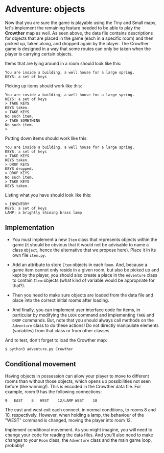 # Adventure: objects

Now that you are sure the game is playable using the Tiny and Small maps, let's implement the remaining feature needed to be able to play the **Crowther** map as well. As seen above, the data file contains descriptions for objects that are placed in the game (each in a specific room) and then picked up, taken along, and dropped again by the player. The Crowther game is designed in a way that some routes can only be taken when the player is carrying certain objects.

Items that are lying around in a room should look like this:

    You are inside a building, a well house for a large spring.
    KEYS: a set of keys

Picking up items should work like this:

    You are inside a building, a well house for a large spring.
    KEYS: a set of keys
    > TAKE KEYS
    KEYS taken.
    > TAKE KEYS
    No such item.
    > TAKE SOMETHING
    No such item.
    >

Putting down items should work like this:

    You are inside a building, a well house for a large spring.
    KEYS: a set of keys
    > TAKE KEYS
    KEYS taken.
    > DROP KEYS
    KEYS dropped.
    > DROP KEYS
    No such item.
    > TAKE KEYS
    KEYS taken.

Listing what you have should look like this:

    > INVENTORY
    KEYS: a set of keys
    LAMP: a brightly shining brass lamp


## Implementation

- You must implement a new `Item` class that represents objects within the game (it should be obvious that it would not be advisable to name a class `Object`, hence the alternative that we propose here). Place it in its own file `item.py`.

- Add an attribute to store `Item` objects in each `Room`. And, because a game item cannot only reside in a given room, but also be picked up and kept by the player, you should also create a place in the `Adventure` class to contain `Item` objects (what kind of variable would be appropriate for that?).

- Then you need to make sure objects are loaded from the data file and place into the correct initial rooms after loading.

- And finally, you can implement user interface code for items, in particular by modifying the `LOOK` command and implementing `TAKE` and `DROP` commands. But, note that you should always call methods on the `Adventure` class to do these actions! Do not directly manipulate elements (variables) from that class or from other classes.

And to test, don't forget to load the Crowther map:

    $ python3 adventure.py Crowther


## Conditional movement

Having objects in possession can allow your player to move to different rooms than without those objects, which opens up possibilities not seen before (like winning!). This is encoded in the Crowther data file. For example, room 9 has the following connections:

    9	EAST	8	WEST	12/LAMP	WEST	10

The east and west exit each connect, in normal conditions, to rooms 8 and 10, respectively. However, when holding a lamp, the behaviour of the "WEST" command is changed, moving the player into room 12.

Implement conditional movement. As you might imagine, you will need to change your code for reading the data files. And you'll also need to make changes to your `Room` class, the `Adventure` class and the main game loop, probably!
